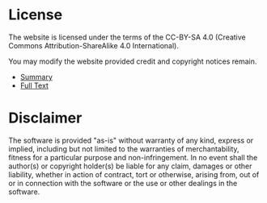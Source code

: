 # License

The website is licensed under the terms of the CC-BY-SA 4.0 (Creative Commons Attribution-ShareAlike 4.0 International).

You may modify the website provided credit and copyright notices remain.

* [Summary](https://creativecommons.org/licenses/by-sa/4.0/)
* [Full Text](https://creativecommons.org/licenses/by-sa/4.0/legalcode)


# Disclaimer

The software is provided "as-is" without warranty of any kind, express or implied, including
but not limited to the warranties of merchantability, fitness for a particular purpose and
non-infringement. In no event shall the author(s) or copyright holder(s) be liable for any
claim, damages or other liability, whether in action of contract, tort or otherwise, arising
from, out of or in connection with the software or the use or other dealings in the software.

